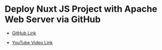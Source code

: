 # Deploy Nuxt JS Project with Apache Web Server via GitHub

- [GitHub Link](https://github.com/geekyshow1/GeekyShowsNotes/blob/main/Deploy_NuxtJS_Apache_Github.md)

- [YouTube Video Link](https://youtu.be/lC_Jlmb45AA?si=YWxwOVrURkBMihV9)